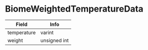 # BiomeWeightedTemperatureData

<table><thead><tr><th>Field</th><th>Info</th></tr></thead><tbody>
<tr><td>temperature</td><td>varint</td></tr>
<tr><td>weight</td><td>unsigned int</td></tr>
</tbody></table>